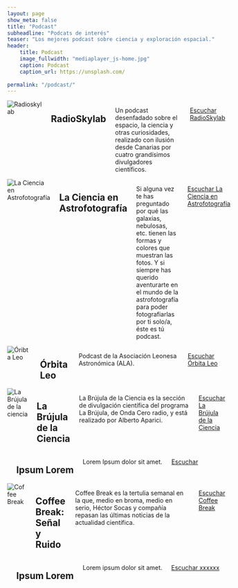 ```yaml
---
layout: page
show_meta: false
title: "Podcast"
subheadline: "Podcats de interés"
teaser: "Los mejores podcast sobre ciencia y exploración espacial."
header:
    title: Podcast
    image_fullwidth: "mediaplayer_js-home.jpg"
    caption: Podcast
    caption_url: https://unsplash.com/
   
permalink: "/podcast/"
---
```



<!--more-->

<div class="row t60">
    <div class="medium-6 columns b30">
        <img src="{{ site.urlimg }}rskylab.jpg" alt="Radioskylab">
        <h2>RadioSkylab</h2>
        <p>Un podcast desenfadado sobre el espacio, la ciencia y otras curiosidades, realizado con ilusión desde Canarias por cuatro grandísimos divulgadores científicos.</p>
        <p><a href="http://radioskylab.es" target="blank" alt="Escuchar RadioSkylab">Escuchar RadioSkylab</a></p>
    </div>
    <div class="medium-6 columns b30">
        <img src="{{ site.urlimg }}ciencia_astrofoto.jpg" alt="La Ciencia en Astrofotografía">
        <h2>La Ciencia en Astrofotografía</h2>
        <p>Si alguna vez te has preguntado por qué las galaxias, nebulosas, etc. tienen las formas y colores que muestran las fotos. Y si siempre has querido aventurarte en el mundo de la astrofotografía para poder fotografiarlas por ti solo/a, éste es tú podcast.</p>
        <p><a href="https://podcasts.fotografonocturno.com/la-ciencia-en-la-astrofotografia/" target="blank" alt="La Ciencia en Astrofotografía">Escuchar La Ciencia en Astrofotografía</a></p>
    </div>  
</div><!-- /.row -->


<div class="row t30">
    <div class="medium-4 columns">
        <img src="{{ site.urlimg }}orbitaleo.jpg" alt="Óribta Leo">
        <h2>Órbita Leo</h2>
        <p>Podcast de la Asociación Leonesa Astronómica (ALA).</p>
        <p><a href="http://www.astroleon.org/orbita-leo" target="blank" alt="Órbita Leo">Escuchar Órbita Leo</a></p>
    </div>
     <div class="medium-4 columns">
        <img src="{{ site.urlimg }}brujula.jpg" alt="La Brújula de la ciencia">
        <h2>La Brújula de la Ciencia</h2>
        <p>La Brújula de la Ciencia es la sección de divulgación científica del programa La Brújula, de Onda Cero radio, y está realizado por Alberto Aparici.</p>
        <p><a href="https://www.ivoox.com/podcast-brujula-ciencia_sq_f1171949_1.html" target="blank" alt="La brújula dela ciencia">Escuchar La Brújula de la Ciencia</a></p>
    </div>
     <div class="medium-4 columns">
        <img src="{{ site.urlimg }}default_img.jpg" alt="">
        <h2>Ipsum Lorem</h2>
        <p>Lorem Ipsum dolor sit amet.</p>
        <p><a href="" target="blank" alt="La brújula dela ciencia">Escuchar </a></p>
    </div>
</div>

<div class="row t60">
    <div class="medium-6 columns b30">
        <img src="{{ site.urlimg }}coffe_break.jpg" alt="Coffee Break">
        <h2>Coffee Break: Señal y Ruido</h2>
        <p>Coffee Break es la tertulia semanal en la que, medio en broma, medio en serio, Héctor Socas y compañía repasan las últimas noticias de la actualidad científica.</p>
        <p><a href="http://vivaldi.ll.iac.es/proyecto/coffeebreak/" target="blank" alt="Escuchar Coffee Break">Escuchar Coffee Break</a></p>
    </div>
    <div class="medium-6 columns b30">
        <img src="{{ site.urlimg }}default_img.jpg" alt="">
        <h2>Ipsum Lorem</h2>
        <p>Lorem ipsum dolor sit amet.</p>
        <p><a href="" target="blank" alt="">Escuchar xxxxxx</a></p>
    </div>  
</div><!-- /.row -->
